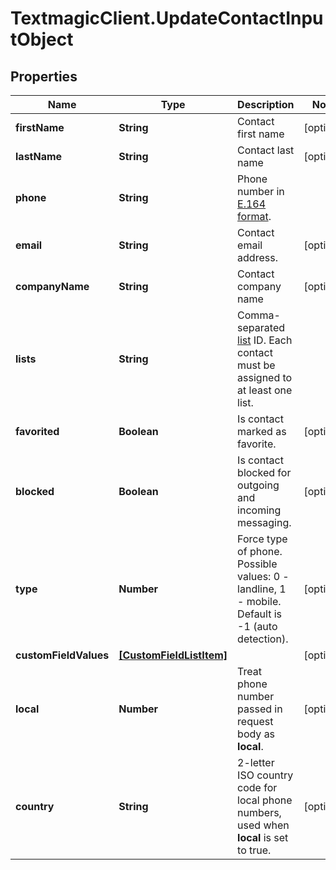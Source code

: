 # TextmagicClient.UpdateContactInputObject

## Properties
Name | Type | Description | Notes
------------ | ------------- | ------------- | -------------
**firstName** | **String** | Contact first name | [optional] 
**lastName** | **String** | Contact last name | [optional] 
**phone** | **String** | Phone number in [E.164 format](https://en.wikipedia.org/wiki/E.164). | 
**email** | **String** | Contact email address. | [optional] 
**companyName** | **String** | Contact company name | [optional] 
**lists** | **String** | Comma-separated [list](http://docs.textmagictesting.com/#section/Lists) ID. Each contact must be assigned to at least one list. | 
**favorited** | **Boolean** | Is contact marked as favorite. | [optional] 
**blocked** | **Boolean** | Is contact blocked for outgoing and incoming messaging. | [optional] 
**type** | **Number** | Force type of phone. Possible values: 0 - landline, 1 - mobile. Default is -1 (auto detection). | [optional] 
**customFieldValues** | [**[CustomFieldListItem]**](CustomFieldListItem.md) |  | [optional] 
**local** | **Number** | Treat phone number passed in request body as **local**. | [optional] 
**country** | **String** | 2-letter ISO country code for local phone numbers, used when **local** is set to true. | [optional] 


